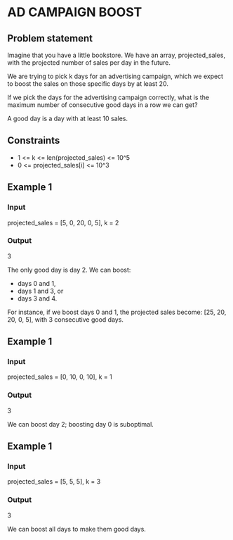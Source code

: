 # AD CAMPAIGN BOOST

## Problem statement

Imagine that you have a little bookstore. We have an array, projected_sales, with the projected number of sales per day
in the future.

We are trying to pick k days for an advertising campaign, which we expect to boost the sales on those specific days by
at least 20.

If we pick the days for the advertising campaign correctly, what is the maximum number of consecutive good days in a row
we can get?

A good day is a day with at least 10 sales.

## Constraints

- 1 <= k <= len(projected_sales) <= 10^5
- 0 <= projected_sales[i] <= 10^3

## Example 1

### Input

projected_sales = [5, 0, 20, 0, 5],
k = 2

### Output

3

The only good day is day 2. We can boost:

- days 0 and 1,
- days 1 and 3, or
- days 3 and 4.

For instance, if we boost days 0 and 1, the projected sales become:
[25, 20, 20, 0, 5], with 3 consecutive good days.

## Example 1

### Input

projected_sales = [0, 10, 0, 10],
k = 1

### Output

3

We can boost day 2; boosting day 0 is suboptimal.

## Example 1

### Input

projected_sales = [5, 5, 5],
k = 3

### Output

3

We can boost all days to make them good days.